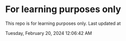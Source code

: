# For learning purposes only
This repo is for learning purposes only.
Last updated at

Tuesday, February 20, 2024 12:06:42 AM

